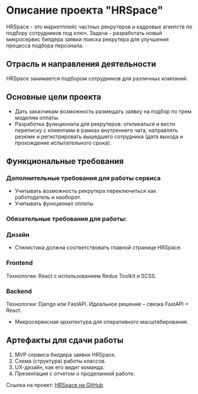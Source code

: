 # Описание проекта "HRSpace"

HRSpace - это маркетплейс частных рекрутеров и кадровых агентств по подбору сотрудников под ключ.
Задача - разработать новый микросервис билдера заявки поиска рекрутера для улучшения процесса подбора персонала.

## Отрасль и направления деятельности

HRSpace занимается подбором сотрудников для различных компаний.

## Основные цели проекта

- Дать заказчикам возможность размещать заявку на подбор по трем моделям оплаты.
- Разработка функционала для рекрутеров: откликаться и вести переписку с клиентами в рамках
  внутреннего чата, направлять резюме и регистрировать вышедшего сотрудника
  (дата выхода и прохождение испытательного срока).

## Функциональные требования

### Дополнительные требования для работы сервиса

- Учитывать возможность рекрутера переключиться как работодатель и наоборот.
- Учитывать функционал оплаты.

### Обязательные требования для работы:

### Дизайн

- Стилистика должна соответствовать главной странице HRSpace.

### Frontend

Технологии: React с использованием Redux Toolkit и SCSS.

### Backend

Технологии: Django или FastAPI. Идеальное решение – связка FastAPI + React.

- Микросервисная архитектура для оперативного масштабирования.

## Артефакты для сдачи работы

1. MVP сервиса билдера заявки HRSpace.
2. Схема (структура) работы классов.
3. UX-дизайн, как его видит команда.
4. Презентация с отчетом о проделанной работе.

Ссылка на проект: [HRSpace на GitHub](https://github.com/abljava/hr-space-интерфейс)
